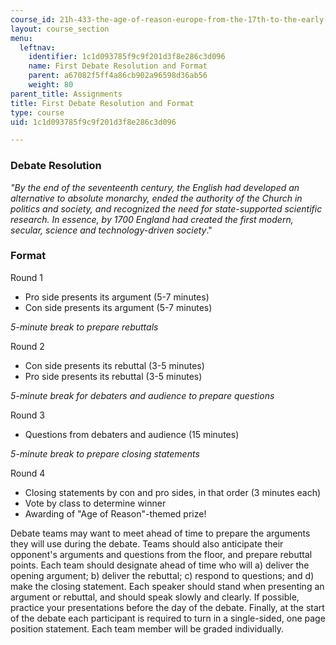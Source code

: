 ```yaml
---
course_id: 21h-433-the-age-of-reason-europe-from-the-17th-to-the-early-19th-centuries-spring-2011
layout: course_section
menu:
  leftnav:
    identifier: 1c1d093785f9c9f201d3f8e286c3d096
    name: First Debate Resolution and Format
    parent: a67082f5ff4a86cb902a96598d36ab56
    weight: 80
parent_title: Assignments
title: First Debate Resolution and Format
type: course
uid: 1c1d093785f9c9f201d3f8e286c3d096

---
```


### Debate Resolution

_"By the end of the seventeenth century, the English had developed an alternative to absolute monarchy, ended the authority of the Church in politics and society, and recognized the need for state-supported scientific research. In essence, by 1700 England had created the first modern, secular, science and technology-driven society_."

### Format

Round 1

*   Pro side presents its argument (5-7 minutes)
*   Con side presents its argument (5-7 minutes)

_5-minute break to prepare rebuttals_

Round 2

*   Con side presents its rebuttal (3-5 minutes)
*   Pro side presents its rebuttal (3-5 minutes)

_5-minute break for debaters and audience to prepare questions_

Round 3

*   Questions from debaters and audience (15 minutes)

_5-minute break to prepare closing statements_

Round 4

*   Closing statements by con and pro sides, in that order (3 minutes each)
*   Vote by class to determine winner
*   Awarding of "Age of Reason"-themed prize!

Debate teams may want to meet ahead of time to prepare the arguments they will use during the debate. Teams should also anticipate their opponent's arguments and questions from the floor, and prepare rebuttal points. Each team should designate ahead of time who will a) deliver the opening argument; b) deliver the rebuttal; c) respond to questions; and d) make the closing statement. Each speaker should stand when presenting an argument or rebuttal, and should speak slowly and clearly. If possible, practice your presentations before the day of the debate. Finally, at the start of the debate each participant is required to turn in a single-sided, one page position statement. Each team member will be graded individually.
